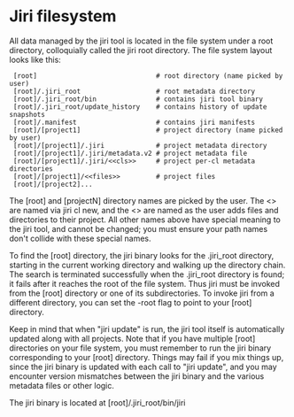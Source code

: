 # Jiri filesystem

All data managed by the jiri tool is located in the file system under a root directory, colloquially called the jiri root directory.  The file system layout looks like this:
```
 [root]                              # root directory (name picked by user)
 [root]/.jiri_root                   # root metadata directory
 [root]/.jiri_root/bin               # contains jiri tool binary
 [root]/.jiri_root/update_history    # contains history of update snapshots
 [root]/.manifest                    # contains jiri manifests
 [root]/[project1]                   # project directory (name picked by user)
 [root]/[project1]/.jiri             # project metadata directory
 [root]/[project1]/.jiri/metadata.v2 # project metadata file
 [root]/[project1]/.jiri/<<cls>>     # project per-cl metadata directories
 [root]/[project1]/<<files>>         # project files
 [root]/[project2]...
```
The [root] and [projectN] directory names are picked by the user.  The <<cls>> are named via jiri cl new, and the <<files>> are named as the user adds files and directories to their project.  All other names
above have special meaning to the jiri tool, and cannot be changed; you must ensure your path names don't collide with these special names.

To find the [root] directory, the jiri binary looks for the .jiri\_root directory, starting in the current working directory and walking up the directory chain.  The search is terminated successfully when the
.jiri\_root directory is found; it fails after it reaches the root of the file system. Thus jiri must be invoked from the [root] directory or one of its subdirectories.  To invoke jiri from a different
directory, you can set the -root flag to point to your [root] directory.

Keep in mind that when "jiri update" is run, the jiri tool itself is automatically updated along with all projects.  Note that if you have multiple [root] directories on your file system, you must remember to
run the jiri binary corresponding to your [root] directory.  Things may fail if you mix things up, since the jiri binary is updated with each call to "jiri update", and you may encounter version mismatches
between the jiri binary and the various metadata files or other logic.

The jiri binary is located at [root]/.jiri\_root/bin/jiri
